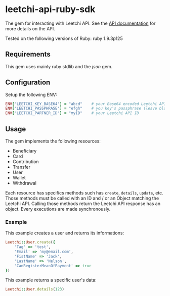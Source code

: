 # leetchi-api-ruby-sdk

The gem for interacting with Leetchi API.
See the [API documentation](http://doc.api.leetchi.com/) for more details on the API.

Tested on the following versions of Ruby: ruby 1.9.3p125

## Requirements

This gem uses mainly ruby stdlib and the *json* gem.

## Configuration

Setup the following ENV:

```ruby
ENV['LEETCHI_KEY_BASE64'] = "abcd"    # your Base64 encoded Leetchi API key
ENV['LEETCHI_PASSPHRASE'] = "efgh"    # you key's passphrase (leave blank if none)
ENV['LEETCHI_PARTNER_ID'] = "myID"    # your Leetchi API ID
```

## Usage

The gem implements the following resources:
- Beneficiary
- Card
- Contribution
- Transfer
- User
- Wallet
- Withdrawal

Each resource has specifics methods such has `create`, `details`, `update`, etc. Those methods must be called with an ID and / or an Object matching the Leetchi API. Calling those methods return the Leetchi API response has an object. Every executions are made synchronously.

### Example

This example creates a user and returns its informations:

```ruby
Leetchi::User.create({
    'Tag' => 'test',
    'Email' => 'my@email.com',
    'FistName' => 'Jack',
    'LastName' => 'Nelson',
    'CanRegisterMeanOfPayment' => true
})
```

This example returns a specific user's data:

```ruby
Leetchi::User.details(123)
```
